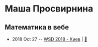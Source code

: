 # Маша Просвирнина

## Математика в вебе
- 2018 Oct 27 -- [WSD 2018 - Киев](https://www.youtube.com/watch?v=wGVVoJH_oKY)  | [:notebook:](https://wsd.events/2018/10/27/pres/math-on-web/)  
